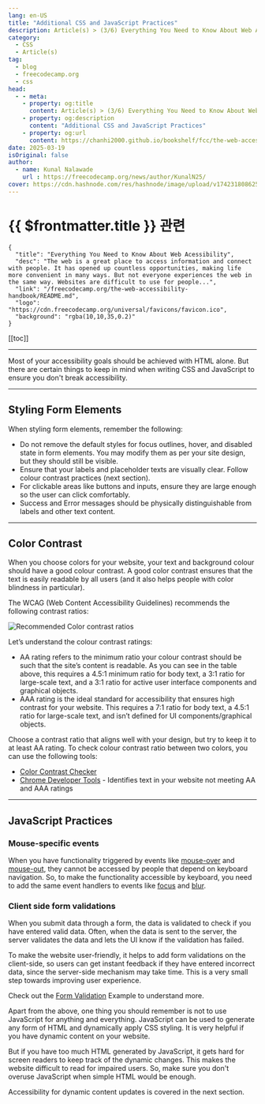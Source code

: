 ```yaml
---
lang: en-US
title: "Additional CSS and JavaScript Practices"
description: Article(s) > (3/6) Everything You Need to Know About Web Acessibility 
category:
  - CSS
  - Article(s)
tag:
  - blog
  - freecodecamp.org
  - css
head:
  - - meta:
    - property: og:title
      content: Article(s) > (3/6) Everything You Need to Know About Web Acessibility
    - property: og:description
      content: "Additional CSS and JavaScript Practices"
    - property: og:url
      content: https://chanhi2000.github.io/bookshelf/fcc/the-web-accessibility-handbook/additional-css-and-javascript-practices.html
date: 2025-03-19
isOriginal: false
author:
  - name: Kunal Nalawade
    url : https://freecodecamp.org/news/author/KunalN25/
cover: https://cdn.hashnode.com/res/hashnode/image/upload/v1742318086251/103cec5f-3330-4559-8554-4ec76b16ec76.png
---
```


# {{ $frontmatter.title }} 관련

```component VPCard
{
  "title": "Everything You Need to Know About Web Acessibility",
  "desc": "The web is a great place to access information and connect with people. It has opened up countless opportunities, making life more convenient in many ways. But not everyone experiences the web in the same way. Websites are difficult to use for people...",
  "link": "/freecodecamp.org/the-web-accessibility-handbook/README.md",
  "logo": "https://cdn.freecodecamp.org/universal/favicons/favicon.ico",
  "background": "rgba(10,10,35,0.2)"
}
```

[[toc]]

---

<SiteInfo
  name="Everything You Need to Know About Web Acessibility"
  desc="The web is a great place to access information and connect with people. It has opened up countless opportunities, making life more convenient in many ways. But not everyone experiences the web in the same way. Websites are difficult to use for people..."
  url="https://freecodecamp.org/news/the-web-accessibility-handbook#heading-additional-css-and-javascript-practices"
  logo="https://cdn.freecodecamp.org/universal/favicons/favicon.ico"
  preview="https://cdn.hashnode.com/res/hashnode/image/upload/v1742318086251/103cec5f-3330-4559-8554-4ec76b16ec76.png"/>

Most of your accessibility goals should be achieved with HTML alone. But there are certain things to keep in mind when writing CSS and JavaScript to ensure you don't break accessibility.

---

## Styling Form Elements

When styling form elements, remember the following:

- Do not remove the default styles for focus outlines, hover, and disabled state in form elements. You may modify them as per your site design, but they should still be visible.
- Ensure that your labels and placeholder texts are visually clear. Follow colour contrast practices (next section).
- For clickable areas like buttons and inputs, ensure they are large enough so the user can click comfortably.
- Success and Error messages should be physically distinguishable from labels and other text content.

---

## Color Contrast

When you choose colors for your website, your text and background colour should have a good colour contrast. A good color contrast ensures that the text is easily readable by all users (and it also helps people with color blindness in particular).

The WCAG (Web Content Accessibility Guidelines) recommends the following contrast ratios:

![Recommended Color contrast ratios](https://cdn.hashnode.com/res/hashnode/image/upload/v1736175276741/40ee7fe4-110c-4dd1-95f3-4cb7620de032.png)

Let’s understand the colour contrast ratings:

- AA rating refers to the minimum ratio your colour contrast should be such that the site’s content is readable. As you can see in the table above, this requires a 4.5:1 minimum ratio for body text, a 3:1 ratio for large-scale text, and a 3:1 ratio for active user interface components and graphical objects.
- AAA rating is the ideal standard for accessibility that ensures high contrast for your website. This requires a 7:1 ratio for body text, a 4.5:1 ratio for large-scale text, and isn’t defined for UI components/graphical objects.

Choose a contrast ratio that aligns well with your design, but try to keep it to at least AA rating. To check colour contrast ratio between two colors, you can use the following tools:

- [<VPIcon icon="fas fa-globe"/>Color Contrast Checker](https://webaim.org/resources/contrastchecker/)
- [<VPIcon icon="fa-brands fa-chrome"/>Chrome Developer Tools](https://developer.chrome.com/docs/devtools/accessibility/contrast) - Identifies text in your website not meeting AA and AAA ratings

---

## JavaScript Practices

### Mouse-specific events

When you have functionality triggered by events like [<VPIcon icon="fa-brands fa-firefox"/>mouse-over](https://developer.mozilla.org/en-US/docs/Web/API/Element/mouseover_event) and [<VPIcon icon="fa-brands fa-firefox"/>mouse-out](https://developer.mozilla.org/en-US/docs/Web/API/Element/mouseout_event), they cannot be accessed by people that depend on keyboard navigation. So, to make the functionality accessible by keyboard, you need to add the same event handlers to events like [<VPIcon icon="fa-brands fa-firefox"/>focus](https://developer.mozilla.org/en-US/docs/Web/API/Element/focus_event) and [<VPIcon icon="fa-brands fa-firefox"/>blur](https://developer.mozilla.org/en-US/docs/Web/API/Element/blur_event).

### Client side form validations

When you submit data through a form, the data is validated to check if you have entered valid data. Often, when the data is sent to the server, the server validates the data and lets the UI know if the validation has failed.

To make the website user-friendly, it helps to add form validations on the client-side, so users can get instant feedback if they have entered incorrect data, since the server-side mechanism may take time. This is a very small step towards improving user experience.

Check out the [<VPIcon icon="fas fa-globe"/>Form Validation](https://mdn.github.io/learning-area/accessibility/css/form-validation.html) Example to understand more.

Apart from the above, one thing you should remember is not to use JavaScript for anything and everything. JavaScript can be used to generate any form of HTML and dynamically apply CSS styling. It is very helpful if you have dynamic content on your website.

But if you have too much HTML generated by JavaScript, it gets hard for screen readers to keep track of the dynamic changes. This makes the website difficult to read for impaired users. So, make sure you don't overuse JavaScript when simple HTML would be enough.

Accessibility for dynamic content updates is covered in the next section.
